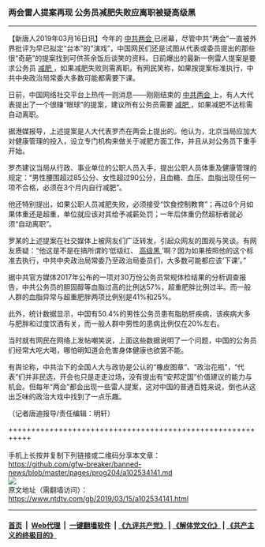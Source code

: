 ### 两会雷人提案再现 公务员减肥失败应离职被疑高级黑
------------------------

<div class="post_content" itemprop="articleBody">
 <p>
  【新唐人2019年03月16日讯】今年的
  <a href="https://www.ntdtv.com/gb/412969.htm">
   中共两会
  </a>
  已闭幕，尽管中共“两会”一直被外界批评为早已拟定“台本”的“演戏”，中国网民们还是试图从代表或委员提出的那些很“奇葩”的提案找到可供茶余饭后谈笑的资料。日前爆出的最新一例雷人提案是要求公务员
  <a href="https://www.ntdtv.com/gb/减肥.htm">
   减肥
  </a>
  ，如果减肥失败则需离职。有网民笑称，如果按提案标准执行，中共中央政治局常委大多数可能都需要下课。
 </p>
 <p>
  日前，中国网络社交平台上热传一则消息——刚刚结束的
  <a href="https://www.ntdtv.com/gb/412969.htm">
   中共两会
  </a>
  上，有人大代表提出了一个很赚“眼球”的提案，建议所有公务员需要
  <a href="https://www.ntdtv.com/gb/减肥.htm">
   减肥
  </a>
  ，如果减肥不达标需自动离职。
 </p>
 <p>
  据港媒报导，上述提案是人大代表罗杰在两会上提出的。他认为，北京当局应加大对健康管理的投入，设立专门机构来做关于减肥方面工作，并且从对公务员下重手开始。
 </p>
 <p>
  罗杰建议当局从行政、事业单位的公职人员入手，提出公职人员体重及健康管理的规定：“男性腰围超过85公分、女性超过90公分，且血糖、血压、血脂出现任何一项不合格，必须在3个月内自行减肥”。
 </p>
 <p>
  他还特别提出，如果公职人员减肥失败，必须接受“饮食控制教育”；再过6个月如果体重还是超重，单位就应该对其给予减薪处罚；一年后体重仍然超标者就必须“自动离职”。
 </p>
 <p>
  罗某的上述提案在社交媒体上被网友们广泛转发，引起众网友的围观与笑谈。有网友质疑：“他这是不是在搞所谓的‘低级红、
  <a href="https://www.ntdtv.com/gb/高级黑.htm">
   高级黑
  </a>
  ’啊？因为如果按照他的这个标准去执行，中共中央政治局常委乃至政治局委员们，大多数可能都应该‘下课’。”
 </p>
 <p>
  据中共官方媒体2017年公布的一项对30万份公务员常规体检结果的分析调查报告，中共公务员的胆固醇等血脂过高的比例达57%，超重肥胖比例过半。而一般人群的血脂异常与超重肥胖两项比例别是41%和25%。
 </p>
 <p>
  此外，统计数据显示，中国有50.4%的男性公务员患有脂肪肝疾病，该疾病大多与肥胖和过度饮酒有关，而一般人群中男性的患病比例仅在20%左右。
 </p>
 <p>
  当时就有网民在网络上发帖嘲笑说，上面这些数据说明了一个问题，中国的公务员们经常大吃大喝，哪怕明知道会危害身体健康也欲罢不能。
 </p>
 <p>
  有舆论称，中共治下的全国人大与政协是公认的“橡皮图章”、“政治花瓶”，“代表”们并非民选，开会也只是走走过场，没有提出有“安邦定国”价值建议的能力与机会。但每年“两会”都会出现一些雷人提案，这对中国的普通百姓来说，倒也从这出乏味的政治大戏中找到了一点乐趣。
 </p>
 <p>
  （记者唐迪报导/责任编辑：明轩）
 </p>
 <div class="single_ad">
 </div>
</div>

+++++++++++++++++++++++++++++++++++++++++++++++++++++++++++<br/><br/>
手机上长按并复制下列链接或二维码分享本文章：<br/>
https://github.com/gfw-breaker/banned-news/blob/master/pages/prog204/a102534141.md <br/>
<a href='https://github.com/gfw-breaker/banned-news/blob/master/pages/prog204/a102534141.md'><img src='https://github.com/gfw-breaker/banned-news/blob/master/pages/prog204/a102534141.md.png'/></a> <br/>
原文地址（需翻墙访问）：https://www.ntdtv.com/gb/2019/03/15/a102534141.html


------------------------
#### [首页](https://github.com/gfw-breaker/banned-news/blob/master/README.md) &nbsp;|&nbsp; [Web代理](https://github.com/labour-camp/helloworld) &nbsp;|&nbsp; [一键翻墙软件](https://github.com/gfw-breaker/nogfw/blob/master/README.md) &nbsp;| [《九评共产党》](https://github.com/gfw-breaker/9ping.md/blob/master/README.md#九评之一评共产党是什么) | [《解体党文化》](https://github.com/gfw-breaker/jtdwh.md/blob/master/README.md) | [《共产主义的终极目的》](https://github.com/gfw-breaker/gczydzjmd.md/blob/master/README.md)

